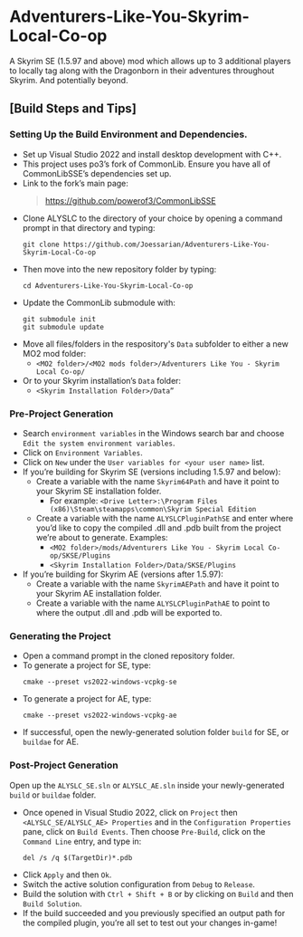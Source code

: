 # Adventurers-Like-You-Skyrim-Local-Co-op
A Skyrim SE (1.5.97 and above) mod which allows up to 3 additional players to locally tag along with the Dragonborn in their adventures throughout Skyrim. And potentially beyond.

## [Build Steps and Tips]
### Setting Up the Build Environment and Dependencies.
- Set up Visual Studio 2022 and install desktop development with C++.
- This project uses po3’s fork of CommonLib. 
Ensure you have all of CommonLibSSE’s dependencies set up.
- Link to the fork’s main page:
   > https://github.com/powerof3/CommonLibSSE
- Clone ALYSLC to the directory of your choice by opening a command prompt in that directory and typing: 
  ```
  git clone https://github.com/Joessarian/Adventurers-Like-You-Skyrim-Local-Co-op
  ```
- Then move into the new repository folder by typing:
  ```
  cd Adventurers-Like-You-Skyrim-Local-Co-op
  ```
- Update the CommonLib submodule with: 
  ```
  git submodule init
  git submodule update
  ```
- Move all files/folders in the respository's `Data` subfolder to either a new MO2 mod folder:
  - `<MO2 folder>/<MO2 mods folder>/Adventurers Like You - Skyrim Local Co-op/`
- Or to your Skyrim installation’s `Data` folder:
  - `<Skyrim Installation Folder>/Data”`

### Pre-Project Generation
- Search `environment variables` in the Windows search bar and choose `Edit the system environment variables`.
- Click on `Environment Variables`.
- Click on `New` under the `User variables for <your user name>` list.
- If you’re building for Skyrim SE (versions including 1.5.97 and below):
  - Create a variable with the name `Skyrim64Path` and have it point to your Skyrim SE installation folder.
    - For example: `<Drive Letter>:\Program Files (x86)\Steam\steamapps\common\Skyrim Special Edition`
  - Create a variable with the name `ALYSLCPluginPathSE` and enter where you’d like to copy the compiled .dll and .pdb built from the project we’re about to generate. Examples: 
    - `<MO2 folder>/mods/Adventurers Like You - Skyrim Local Co-op/SKSE/Plugins`
    - `<Skyrim Installation Folder>/Data/SKSE/Plugins`
- If you’re building for Skyrim AE (versions after 1.5.97):
  - Create a variable with the name `SkyrimAEPath` and have it point to your Skyrim AE installation folder.
  - Create a variable with the name `ALYSLCPluginPathAE` to point to where the output .dll and .pdb will be exported to.

### Generating the Project
- Open a command prompt in the cloned repository folder.
- To generate a project for SE, type:
  ```
  cmake --preset vs2022-windows-vcpkg-se
  ```
- To generate a project for AE, type:
  ```
  cmake --preset vs2022-windows-vcpkg-ae
  ```
- If successful, open the newly-generated solution folder `build` for SE, or `buildae` for AE.

### Post-Project Generation
Open up the `ALYSLC_SE.sln` or `ALYSLC_AE.sln` inside your newly-generated `build` or `buildae` folder.
- Once opened in Visual Studio 2022, click on `Project` then `<ALYSLC_SE/ALYSLC_AE> Properties` and in the `Configuration Properties` pane, click on `Build Events`. Then choose `Pre-Build`, click on the `Command Line` entry, and type in:
  ```
  del /s /q $(TargetDir)*.pdb
  ```
- Click `Apply` and then `Ok`.
- Switch the active solution configuration from `Debug` to `Release`.
- Build the solution with `Ctrl + Shift + B` or by clicking on `Build` and then `Build Solution`.
- If the build succeeded and you previously specified an output path for the compiled plugin, you’re all set to test out your changes in-game!

